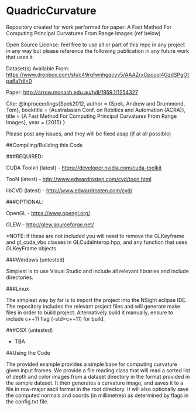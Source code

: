 # QuadricCurvature

Repository created for work performed for paper: A Fast Method For Computing Principal Curvatures From Range Images (ref below)

Open Source License: feel free to use all or part of this repo in any project in any way but please 
reference the following publication in any future work that uses it

Dataset(s) Available From: 
https://www.dropbox.com/sh/c49rqfwnhgqcyv5/AAAZrxCpcuol4GzdSPgOtpa6a?dl=0

Paper: http://arrow.monash.edu.au/hdl/1959.1/1254327

Cite: 
@inproceedings{Spek2012,
author = {Spek, Andrew and Drummond, Tom},
booktitle = {Australasian Conf. on Robitics and Automation (ACRA)},
title = {A Fast Method For Computing Principal Curvatures From Range Images},
year = {2015}
}

Please post any issues, and they will be fixed asap (if at all possible)

##Compiling/Building this Code

###REQUIRED:

CUDA Toolkit (latest) - https://developer.nvidia.com/cuda-toolkit

TooN (latest) - http://www.edwardrosten.com/cvd/toon.html

libCVD (latest) - http://www.edwardrosten.com/cvd/

###OPTIONAL:

OpenGL - https://www.opengl.org/

GLEW - http://glew.sourceforge.net/

*NOTE: if these are not included you will need to remove the GLKeyframe and gl_cuda_vbo classes in GLCudaInterop.hpp, and any function that uses GLKeyFrame objects.


###Windows (untested)

Simplest is to use Visual Studio and include all relevant libraries and include directories.

###Linux 

The simplest way by far is to import the project into the NSight eclipse IDE. The repository includes the relevant project files and will generate make files in order to build project. Alternatively build it manually, ensure to include c++11 flag  (-std=c++11) for build.

###OSX (untested)

 - TBA

##Using the Code

The provided example provides a simple base for computing curvature given input frames. We provide a file reading class that will read a sorted list of depth and color images from a dataset directory in the format provided in the sample dataset. It then generates a curvature image, and saves it to a file in row-major ascii format in the root directory. It will also optionally save the computed normals and coords (in millimetres) as determined by flags in the config.txt file.
